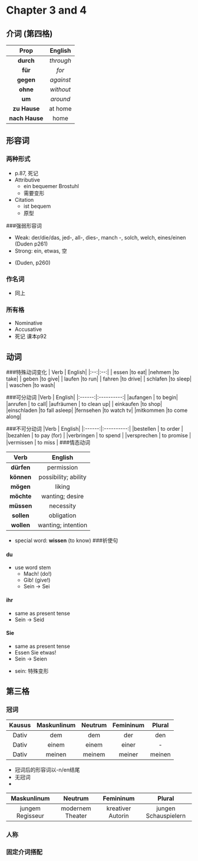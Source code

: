 # Chapter 3 and 4

## 介词 (第四格)
|Prop|English|
|:--:|:--:|
|**durch**  |*through*|
|**für**  |*for* |
|**gegen**  |*against*|
|**ohne**  |*without*|
|**um**  |*around*|
|**zu Hause**| at home|
|**nach Hause**| home|



## 形容词
### 两种形式
* p.87, 死记
* Attributive
	* ein bequemer Brostuhl
	* 需要变形
* Citation
	* ist bequem
	* 原型

###强弱形容词 
- Weak: der/die/das, jed-, all-, dies-, manch -, solch, welch, eines/einen (Duden p261)
- Strong: ein, etwas, 空
* (Duden, p260)


### 作名词
- 同上


### 所有格

* Nominative
* Accusative
* 死记 课本p92


## 动词
###特殊动词变化
| Verb | English|
|:--:|:--:|
| essen |to eat|
|nehmem |to take|
| geben |to give|
| laufen |to run|
| fahren |to drive|
| schlafen |to sleep|
| waschen |to wash|


###可分动词
|Verb | English|
|:------:|:----------:|
|aufangen | to begin|
|anrufen | to call|
|aufräumen | to clean up|
| einkaufen |to shop|
|einschladen |to fall asleep|
|fernsehen |to watch tv|
|mitkommen |to come along|

###不可分动词
|Verb | English|
|:------:|:----------:|
|bestellen   | to order     |
|bezahlen    | to pay (for) |
|verbringen  | to spend     |
|versprechen | to promise   |
|vermissen   | to miss      |
###情态动词

|Verb|English|
|:------:|:----------:|
| **dürfen** | permission				|	
| **können** | possibility; ability	|
| **mögen**  | liking 					|
| **möchte** | wanting; desire		|
| **müssen** | necessity				|
| **sollen** | obligation				|
| **wollen** | wanting; intention 	|

* special word: **wissen** (to know)
###祈使句

#### du
- use word stem
	-   Mach! (do!)
	-   Gib! (give!)
	-   Sein -> Sei


#### ihr
- same as present tense
- Sein -> Seid

#### Sie
- same as present tense
- Essen Sie etwas!
- Sein -> Seien

* sein: 特殊变形 
## 第三格
### 冠词
|Kausus|Maskunlinum|Neutrum|Femininum|Plural|
|:--:|:--:|:--:|:--:|:--:|
|Dativ|dem|dem|der|den|
|Dativ|einem|einem|einer|-|
|Dativ|meinen|meinem|meiner|meinen|

* 冠词后的形容词以-n/en结尾
* 无冠词
* 
|Maskunlinum|Neutrum|Femininum|Plural|
|:--:|:--:|:--:|:--:|
|jungem Regisseur | modernem Theater | kreativer Autorin | jungen Schauspielern |
### 人称
### 固定介词搭配

